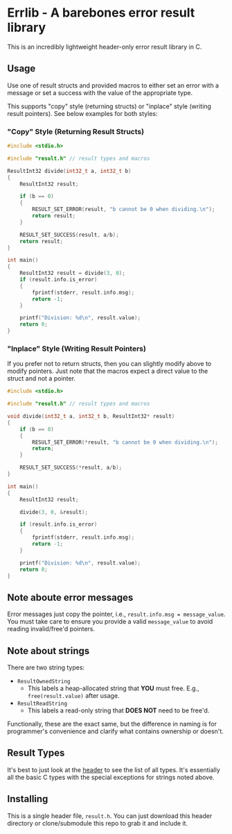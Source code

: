 # Errlib - A barebones error result library
This is an incredibly lightweight header-only error result library in C.

## Usage
Use one of result structs and provided macros to either set an error with a message or set a success with the value of the appropriate type.

This supports "copy" style (returning structs) or "inplace" style (writing result pointers). See below examples for both styles:

### "Copy" Style (Returning Result Structs)
```c
#include <stdio.h>

#include "result.h" // result types and macros

ResultInt32 divide(int32_t a, int32_t b)
{
    ResultInt32 result;

    if (b == 0)
    {
        RESULT_SET_ERROR(result, "b cannot be 0 when dividing.\n");
        return result;
    }

    RESULT_SET_SUCCESS(result, a/b);
    return result;
}

int main()
{
    ResultInt32 result = divide(3, 0);
    if (result.info.is_error)
    {
        fprintf(stderr, result.info.msg);
        return -1;
    }

    printf("Division: %d\n", result.value);
    return 0;
}
```

### "Inplace" Style (Writing Result Pointers)
If you prefer not to return structs, then you can slightly modify above to modify pointers. Just note that the macros expect a direct value to the struct and not a pointer.
```c
#include <stdio.h>

#include "result.h" // result types and macros

void divide(int32_t a, int32_t b, ResultInt32* result)
{
    if (b == 0)
    {
        RESULT_SET_ERROR(*result, "b cannot be 0 when dividing.\n");
        return;
    }

    RESULT_SET_SUCCESS(*result, a/b);
}

int main()
{
    ResultInt32 result;

    divide(3, 0, &result);

    if (result.info.is_error)
    {
        fprintf(stderr, result.info.msg);
        return -1;
    }

    printf("Division: %d\n", result.value);
    return 0;
}
```

## Note aboute error messages
Error messages just copy the pointer, i.e., `result.info.msg = message_value`. You must take care to ensure you provide a valid `message_value` to avoid reading invalid/free'd pointers.

## Note about strings
There are two string types:
* `ResultOwnedString`
    * This labels a heap-allocated string that **YOU** must free. E.g., `free(result.value)` after usage.
* `ResultReadString`
    * This labels a read-only string that **DOES NOT** need to be free'd.

Functionally, these are the exact same, but the difference in naming is for programmer's convenience and clarify what contains ownership or doesn't.

## Result Types
It's best to just look at the [header](include/result.h) to see the list of all types. It's essentially all the basic C types with the special exceptions for strings noted above.

## Installing
This is a single header file, `result.h`. You can just download this header directory or clone/submodule this repo to grab it and include it.
